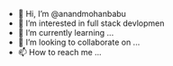 - 👋 Hi, I’m @anandmohanbabu
- 👀 I’m interested in full stack devlopmen
- 🌱 I’m currently learning ...
- 💞️ I’m looking to collaborate on ...
- 📫 How to reach me ...

<!---
anandmohanbabu/anandmohanbabu is a ✨ special ✨ repository because its `README.md` (this file) appears on your GitHub profile.
You can click the Preview link to take a look at your changes.
--->
